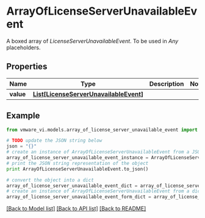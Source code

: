 # ArrayOfLicenseServerUnavailableEvent

A boxed array of *LicenseServerUnavailableEvent*. To be used in *Any* placeholders. 

## Properties
Name | Type | Description | Notes
------------ | ------------- | ------------- | -------------
**value** | [**List[LicenseServerUnavailableEvent]**](LicenseServerUnavailableEvent.md) |  | 

## Example

```python
from vmware_vi.models.array_of_license_server_unavailable_event import ArrayOfLicenseServerUnavailableEvent

# TODO update the JSON string below
json = "{}"
# create an instance of ArrayOfLicenseServerUnavailableEvent from a JSON string
array_of_license_server_unavailable_event_instance = ArrayOfLicenseServerUnavailableEvent.from_json(json)
# print the JSON string representation of the object
print ArrayOfLicenseServerUnavailableEvent.to_json()

# convert the object into a dict
array_of_license_server_unavailable_event_dict = array_of_license_server_unavailable_event_instance.to_dict()
# create an instance of ArrayOfLicenseServerUnavailableEvent from a dict
array_of_license_server_unavailable_event_form_dict = array_of_license_server_unavailable_event.from_dict(array_of_license_server_unavailable_event_dict)
```
[[Back to Model list]](../README.md#documentation-for-models) [[Back to API list]](../README.md#documentation-for-api-endpoints) [[Back to README]](../README.md)


